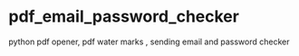 # pdf_email_password_checker
python pdf opener, pdf water marks , sending email and password checker
